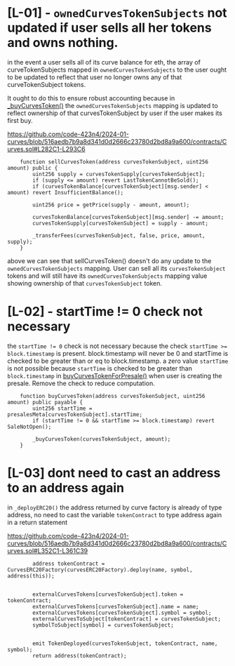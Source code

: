 # [L-01] - `ownedCurvesTokenSubjects` not updated if user sells all her tokens and owns nothing. 

in the event a user sells all of its curve balance for eth, the array of curveTokenSubjects mapped in `ownedCurvesTokenSubjects` to the user ought to be updated to reflect that user no longer owns any of that curveTokenSubject tokens. 

It ought to do this to ensure robust accounting because in [_buyCurvesToken()](https://github.com/code-423n4/2024-01-curves/blob/516aedb7b9a8d341d0d2666c23780d2bd8a9a600/contracts/Curves.sol#L276C1-L279C10) the `ownedCurvesTokenSubjects` mapping is updated to reflect ownership of that curvesTokenSubject by user if the user makes its first buy. 

https://github.com/code-423n4/2024-01-curves/blob/516aedb7b9a8d341d0d2666c23780d2bd8a9a600/contracts/Curves.sol#L282C1-L293C6
```
    function sellCurvesToken(address curvesTokenSubject, uint256 amount) public {
        uint256 supply = curvesTokenSupply[curvesTokenSubject];
        if (supply <= amount) revert LastTokenCannotBeSold();
        if (curvesTokenBalance[curvesTokenSubject][msg.sender] < amount) revert InsufficientBalance();

        uint256 price = getPrice(supply - amount, amount);

        curvesTokenBalance[curvesTokenSubject][msg.sender] -= amount;
        curvesTokenSupply[curvesTokenSubject] = supply - amount;

        _transferFees(curvesTokenSubject, false, price, amount, supply);
    }
```

above we can see that sellCurvesToken() doesn't do any update to the `ownedCurvesTokenSubjects` mapping. User can sell all its `curvesTokenSubject` tokens and will still have its `ownedCurvesTokenSubjects` mapping value showing ownership of that `curvesTokenSubject` token.


# [L-02] - startTime != 0 check not necessary 
the `startTime != 0` check is not necessary because the check `startTime >= block.timestamp` is present. block.timestamp will never be 0 and startTime is checked to be greater than or eq to block.timestamp. a zero value `startTime` is not possible because `startTime` is checked to be greater than `block.timestamp` in [buyCurvesTokenForPresale()](https://github.com/code-423n4/2024-01-curves/blob/516aedb7b9a8d341d0d2666c23780d2bd8a9a600/contracts/Curves.sol#L384) when user is creating the presale. Remove the check to reduce computation. 
```
    function buyCurvesToken(address curvesTokenSubject, uint256 amount) public payable {
        uint256 startTime = presalesMeta[curvesTokenSubject].startTime;
        if (startTime != 0 && startTime >= block.timestamp) revert SaleNotOpen();   

        _buyCurvesToken(curvesTokenSubject, amount);
    }
```

# [L-03] dont need to cast an address to an address again  

in `_deployERC20()` the address returned by curve factory is already of type address, no need to cast the variable `tokenContract` to type address again in a return statement 

https://github.com/code-423n4/2024-01-curves/blob/516aedb7b9a8d341d0d2666c23780d2bd8a9a600/contracts/Curves.sol#L352C1-L361C39
```
        address tokenContract = CurvesERC20Factory(curvesERC20Factory).deploy(name, symbol, address(this));


        externalCurvesTokens[curvesTokenSubject].token = tokenContract;
        externalCurvesTokens[curvesTokenSubject].name = name;
        externalCurvesTokens[curvesTokenSubject].symbol = symbol;
        externalCurvesToSubject[tokenContract] = curvesTokenSubject;
        symbolToSubject[symbol] = curvesTokenSubject;


        emit TokenDeployed(curvesTokenSubject, tokenContract, name, symbol);
        return address(tokenContract);
```
